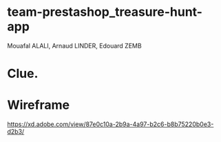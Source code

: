 # team-prestashop_treasure-hunt-app
Mouafal ALALI, Arnaud LINDER, Edouard ZEMB
# Clue.

# Wireframe
https://xd.adobe.com/view/87e0c10a-2b9a-4a97-b2c6-b8b75220b0e3-d2b3/


